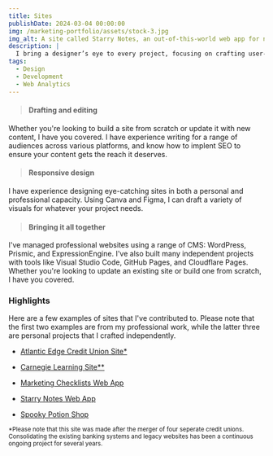 ```yaml
---
title: Sites
publishDate: 2024-03-04 00:00:00
img: /marketing-portfolio/assets/stock-3.jpg
img_alt: A site called Starry Notes, an out-of-this-world web app for notes that was created using React and Vite.
description: |
  I bring a designer’s eye to every project, focusing on crafting user-friendly interfaces that feel intuitive and sleek. With experience in SEO, responsive design, and accessibility, I build sites that not only look great but are built to reach and engage diverse audiences.
tags:
  - Design
  - Development
  - Web Analytics
---
```


>
>#### Drafting and editing
Whether you're looking to build a site from scratch or update it with new content, I have you covered. I have experience writing for a range of audiences across various platforms, and know how to implent SEO to ensure your content gets the reach it deserves.

>#### Responsive design
I have experience designing eye-catching sites in both a personal and professional capacity. Using Canva and Figma, I can draft a variety of
visuals for whatever your project needs.

>#### Bringing it all together
 I've managed professional websites using a range of CMS: WordPress, Prismic, and ExpressionEngine. I've also built many independent projects with tools like Visual Studio Code, GitHub Pages, and Cloudflare Pages. Whether you're looking to update an existing site or build one from scratch, I have you covered.

### Highlights  
Here are a few examples of sites that I've contributed to. Please note that the first two examples are from my professional work, while the latter three are personal projects that I crafted independently.
- <a href="https://atlanticedgecu.ca/">Atlantic Edge Credit Union Site*</a>
- <a href="https://www.carnegielearning.com/">Carnegie Learning Site**</a>

- <a href="https://marketing-checklists.pages.dev/">Marketing Checklists Web App</a>
- <a href="https://danielledonnelly.github.io/Starry-Notes/">Starry Notes Web App</a>
- <a href="https://danielledonnelly.github.io/spooky-potion-shop/">Spooky Potion Shop</a>
<p><small>*Please note that this site was made after the merger of four seperate credit unions. Consolidating the existing banking systems and legacy websites has been a continuous ongoing project for several years.</small></p>